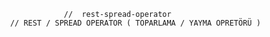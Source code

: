                            //  rest-spread-operator
                // REST / SPREAD OPERATOR ( TOPARLAMA / YAYMA OPRETÖRÜ )
